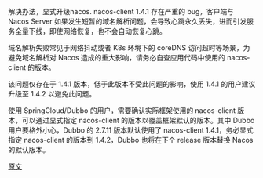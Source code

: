 解决办法，显式升级nacos. nacos-client 1.4.1 存在严重的 bug，客户端与 Nacos Server 如果发生短暂的域名解析问题，会导致心跳永久丢失，进而引发服务全量下线，即使网络恢复，也不会自动恢复心跳。

域名解析失败常见于网络抖动或者 K8s 环境下的 coreDNS 访问超时等场景，为避免域名解析对 Nacos 造成的重大影响，请务必自查应用代码中使用的 nacos-client 的版本。

该问题仅存在于 1.4.1 版本，低于此版本不受此问题的影响，使用 1.4.1 的用户建议升级至 1.4.2 以避免此问题。

使用 SpringCloud/Dubbo 的用户，需要确认实际框架使用的 nacos-client 版本，可以通过显式指定 nacos-client 的版本以覆盖框架默认的版本。其中 Dubbo 用户要格外小心，Dubbo 的 2.7.11
版本默认使用了 nacos-client 1.4.1，务必显式指定 nacos-client 的版本到 1.4.2，Dubbo 也将在下个 release 版本替换 Nacos 的默认版本。

[原文](https://mp.weixin.qq.com/s/wXfwxUFTP1WOWrtOCMNRGw)
